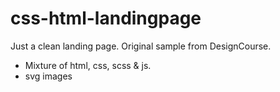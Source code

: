 # css-html-landingpage
Just a clean landing page. Original sample from DesignCourse.
- Mixture of html, css, scss & js.
- svg images
